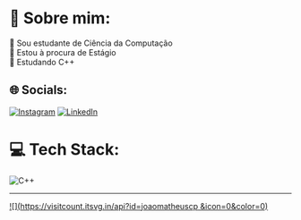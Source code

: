 # 💫 Sobre mim:
🔭 Sou estudante de Ciência da Computação<br>👯 Estou à procura de Estágio<br>🌱 Estudando C++


## 🌐 Socials:
[![Instagram](https://img.shields.io/badge/Instagram-%23E4405F.svg?logo=Instagram&logoColor=white)](https://instagram.com/joaomatheuscp) [![LinkedIn](https://img.shields.io/badge/LinkedIn-%230077B5.svg?logo=linkedin&logoColor=white)](https://linkedin.com/in/www.linkedin.com/in/joaomatheuscp) 

# 💻 Tech Stack:
![C++](https://img.shields.io/badge/c++-%2300599C.svg?style=for-the-badge&logo=c%2B%2B&logoColor=white)

---
[![](https://visitcount.itsvg.in/api?id=joaomatheuscp &icon=0&color=0)](https://visitcount.itsvg.in)

<!-- Proudly created with GPRM ( https://gprm.itsvg.in ) -->

